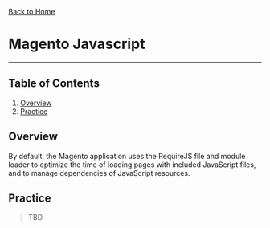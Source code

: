 [Back to Home](/magento2-frontend)

# Magento Javascript
----

## Table of Contents
1. [Overview](#overview)
1. [Practice](#practice)


## Overview

By default, the Magento application uses the RequireJS file and module loader to optimize the time of loading pages with included JavaScript files, and to manage dependencies of JavaScript resources.

## Practice

> TBD

